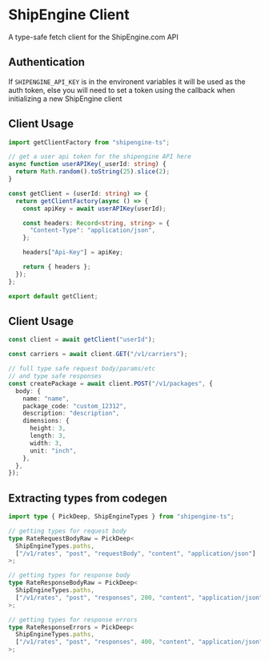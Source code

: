 # ShipEngine Client

A type-safe fetch client for the ShipEngine.com API

## Authentication

If `SHIPENGINE_API_KEY` is in the environent variables it will be used as the auth token, else you will need to set a token using the callback when initializing a new ShipEngine client

## Client Usage

```ts
import getClientFactory from "shipengine-ts";

// get a user api token for the shipengine API here
async function userAPIKey(_userId: string) {
  return Math.random().toString(25).slice(2);
}

const getClient = (userId: string) => {
  return getClientFactory(async () => {
    const apiKey = await userAPIKey(userId);

    const headers: Record<string, string> = {
      "Content-Type": "application/json",
    };

    headers["Api-Key"] = apiKey;

    return { headers };
  });
};

export default getClient;
```

## Client Usage

```ts
const client = await getClient("userId");

const carriers = await client.GET("/v1/carriers");

// full type safe request body/params/etc
// and type safe responses
const createPackage = await client.POST("/v1/packages", {
  body: {
    name: "name",
    package_code: "custom_12312",
    description: "description",
    dimensions: {
      height: 3,
      length: 3,
      width: 3,
      unit: "inch",
    },
  },
});
```

## Extracting types from codegen

```ts
import type { PickDeep, ShipEngineTypes } from "shipengine-ts";

// getting types for request body
type RateRequestBodyRaw = PickDeep<
  ShipEngineTypes.paths,
  ["/v1/rates", "post", "requestBody", "content", "application/json"]
>;

// getting types for response body
type RateResponseBodyRaw = PickDeep<
  ShipEngineTypes.paths,
  ["/v1/rates", "post", "responses", 200, "content", "application/json"]
>;

// getting types for response errors
type RateResponseErrors = PickDeep<
  ShipEngineTypes.paths,
  ["/v1/rates", "post", "responses", 400, "content", "application/json"]
>;
```
